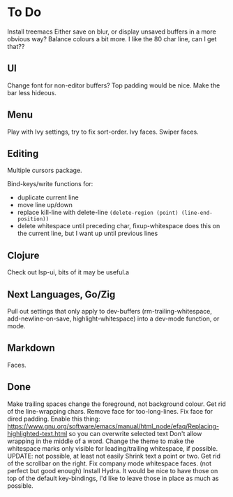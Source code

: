# To Do
Install treemacs
Either save on blur, or display unsaved buffers in a more obvious way?
Balance colours a bit more.
I like the 80 char line, can I get that??

## UI
Change font for non-editor buffers?
Top padding would be nice.
Make the bar less hideous.

## Menu
Play with Ivy settings, try to fix sort-order.
Ivy faces.
Swiper faces.

## Editing
Multiple cursors package.

Bind-keys/write functions for:
- duplicate current line
- move line up/down
- replace kill-line with delete-line `(delete-region (point) (line-end-position))`
- delete whitespace until preceding char, fixup-whitespace does this on the current line, but I want up until previous lines

## Clojure
Check out lsp-ui, bits of it may be useful.a

## Next Languages, Go/Zig
Pull out settings that only apply to dev-buffers (rm-trailing-whitespace, add-newline-on-save, highlight-whitespace) into a dev-mode function, or mode.

## Markdown
Faces.

## Done
Make trailing spaces change the foreground, not background colour.
Get rid of the line-wrapping chars.
Remove face for too-long-lines.
Fix face for dired padding.
Enable this thing: https://www.gnu.org/software/emacs/manual/html_node/efaq/Replacing-highlighted-text.html so you can overwrite selected text
Don't allow wrapping in the middle of a word.
Change the theme to make the whitespace marks only visible for leading/trailing whitespace, if possible. UPDATE: not possible, at least not easily
Shrink text a point or two.
Get rid of the scrollbar on the right.
Fix company mode whitespace faces. (not perfect but good enough)
Install Hydra. It would be nice to have those on top of the default key-bindings, I'd like to leave those in place as much as possible.

